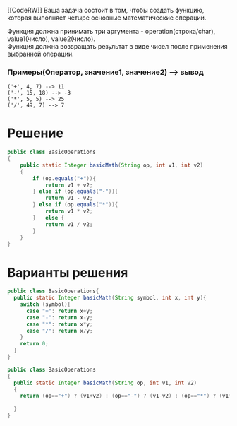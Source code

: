 [[CodeRW]]
Ваша задача состоит в том, чтобы создать функцию, которая выполняет четыре основные математические операции.

Функция должна принимать три аргумента - operation(строка/char), value1(число), value2(число).  
Функция должна возвращать результат в виде чисел после применения выбранной операции.

### Примеры(Оператор, значение1, значение2) --> вывод

```
('+', 4, 7) --> 11
('-', 15, 18) --> -3
('*', 5, 5) --> 25
('/', 49, 7) --> 7
```

# Решение

```java ignore
public class BasicOperations
{
    public static Integer basicMath(String op, int v1, int v2)
    {
        if (op.equals("+")){
            return v1 + v2;
        } else if (op.equals("-")){
            return v1 - v2;
        } else if (op.equals("*")){
            return v1 * v2;
        }   else {
            return v1 / v2;
        }
    }
}
```

# Варианты решения

```java ignore
public class BasicOperations{
  public static Integer basicMath(String symbol, int x, int y){
    switch (symbol){
      case "+": return x+y;
      case "-": return x-y;
      case "*": return x*y;
      case "/": return x/y;
    }
    return 0;
  }
}
```

```java ignore
public class BasicOperations
{
  public static Integer basicMath(String op, int v1, int v2)
  {
    return (op=="+") ? (v1+v2) : (op=="-") ? (v1-v2) : (op=="*") ? (v1*v2) : (v2==0) ? null : (v1/v2);
    
  }
}
```